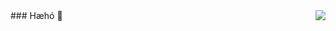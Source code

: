 <img align="right" src="https://raw.githubusercontent.com/Saevar2000/Saevar2000/master/hello.gif" />
### Hæhó 🐰
